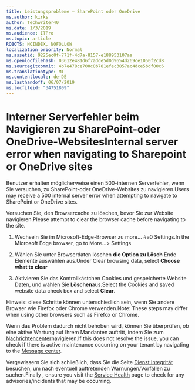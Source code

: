 ```yaml
---
title: Leistungsprobleme – SharePoint oder OneDrive
ms.author: kirks
author: Techwriter40
ms.date: 1/3/2019
ms.audience: ITPro
ms.topic: article
ROBOTS: NOINDEX, NOFOLLOW
localization_priority: Normal
ms.assetid: 9225ec0f-771f-4d7a-8157-e188953107aa
ms.openlocfilehash: 03612e481d6f7adde5d0d9654d269ce1050f2cd8
ms.sourcegitcommit: 4b7e478ce700c0b781efec3857ac4dce5bdf00c6
ms.translationtype: MT
ms.contentlocale: de-DE
ms.lasthandoff: 06/07/2019
ms.locfileid: "34751809"
---
```

# <a name="internal-server-error-when-navigating-to-sharepoint-or-onedrive-sites"></a><span data-ttu-id="a8009-102">Interner Serverfehler beim Navigieren zu SharePoint-oder OneDrive-Websites</span><span class="sxs-lookup"><span data-stu-id="a8009-102">Internal server error when navigating to Sharepoint or OneDrive sites</span></span>

<span data-ttu-id="a8009-103">Benutzer erhalten möglicherweise einen 500-internen Serverfehler, wenn Sie versuchen, zu SharePoint-oder OneDrive-Websites zu navigieren.</span><span class="sxs-lookup"><span data-stu-id="a8009-103">Users may receive a 500 internal server error when attempting to navigate to SharePoint or OneDrive sites.</span></span> 

<span data-ttu-id="a8009-104">Versuchen Sie, den Browsercache zu löschen, bevor Sie zur Website navigieren.</span><span class="sxs-lookup"><span data-stu-id="a8009-104">Please attempt to clear the browser cache before navigating to the site.</span></span>


1. <span data-ttu-id="a8009-105">Wechseln Sie im Microsoft-Edge-Browser zu more... #a0 Settings.</span><span class="sxs-lookup"><span data-stu-id="a8009-105">In the Microsoft Edge browser, go to More...> Settings</span></span>

2. <span data-ttu-id="a8009-106">Wählen Sie unter Browserdaten löschen **die Option zu Lösch** Ende Elemente auswählen aus.</span><span class="sxs-lookup"><span data-stu-id="a8009-106">Under Clear browsing data, select **Choose what to clear**</span></span>

3. <span data-ttu-id="a8009-107">Aktivieren Sie das Kontrollkästchen Cookies und gespeicherte Website Daten, und wählen Sie **Löschen**aus.</span><span class="sxs-lookup"><span data-stu-id="a8009-107">Select the Cookies and saved website data check box and select **Clear**.</span></span>

<span data-ttu-id="a8009-108">Hinweis: diese Schritte können unterschiedlich sein, wenn Sie andere Browser wie Firefox oder Chrome verwenden.</span><span class="sxs-lookup"><span data-stu-id="a8009-108">Note: These steps may differ when using other browsers such as Firefox or Chrome.</span></span>

<span data-ttu-id="a8009-109">Wenn das Problem dadurch nicht behoben wird, können Sie überprüfen, ob eine aktive Wartung auf Ihrem Mandanten auftritt, indem Sie zum [Nachrichtencenter](https://portal.office.com/adminportal/home#/MessageCenter)navigieren.</span><span class="sxs-lookup"><span data-stu-id="a8009-109">If this does not resolve the issue, you can check if there is active maintenance occurring on your tenant by navigating to the [Message center](https://portal.office.com/adminportal/home#/MessageCenter).</span></span>

<span data-ttu-id="a8009-110">Vergewissern Sie sich schließlich, dass Sie die Seite [Dienst Integrität](https://portal.office.com/adminportal/home#/servicehealth) besuchen, um nach eventuell auftretenden Warnungen/Vorfällen zu suchen.</span><span class="sxs-lookup"><span data-stu-id="a8009-110">Finally , ensure you visit the [Service Health](https://portal.office.com/adminportal/home#/servicehealth) page to check for any advisories/incidents that may be occurring.</span></span>

